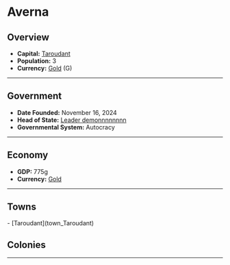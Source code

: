 <!--UNDEDITED FILE, remove this entire line if this file has been edited!-->
# <!--NAME-->Averna<!--NAME-->

## Overview

- **Capital:** <!--CAPITAL_LINK-->[Taroudant](Taroudant_town)<!--CAPITAL_LINK-->
- **Population:** <!--POPULATION-->3<!--POPULATION-->
- **Currency:** <!--CURRENCY_LINK-->[Gold](Gold_currency)<!--CURRENCY_LINK--> (<!--CURRENCY_ABV-->G<!--CURRENCY_ABV-->)

---

## Government

- **Date Founded:** <!--FOUNDED-->November 16, 2024<!--FOUNDED-->
- **Head of State:** <!--LEADER_TITLE_LINK-->[Leader demonnnnnnnn](demonnnnnnnn_user)<!--LEADER_TITLE_LINK-->
- **Governmental System:** <!--GOVERNMENT-->Autocracy<!--GOVERNMENT-->

---

## Economy

- **GDP:** <!--GDP-->775g<!--GDP-->
- **Currency:** <!--CURRENCY_LINK-->[Gold](Gold_currency)<!--CURRENCY_LINK-->

---

## Towns

<!--TOWNS-->- [Taroudant](town_Taroudant)<!--TOWNS-->

## Colonies

<!--COLONIES--><!--COLONIES-->

---